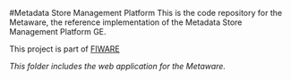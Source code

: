 #Metadata Store Management Platform
This is the code repository for the Metaware, the reference implementation of the Metadata Store Management Platform GE.

This project is part of [FIWARE](https://www.fiware.org/)

_This folder includes the web application for the Metaware._
